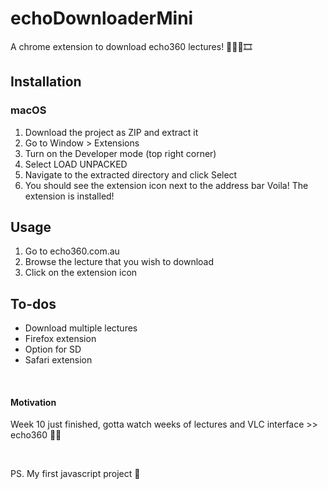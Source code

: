 # echoDownloaderMini
A chrome extension to download echo360 lectures! 👨🏻‍💻🎞 

## Installation
### macOS
1. Download the project as ZIP and extract it
2. Go to Window > Extensions
3. Turn on the Developer mode (top right corner)
4. Select LOAD UNPACKED
5. Navigate to the extracted directory and click Select
6. You should see the extension icon next to the address bar 
Voila! The extension is installed!

## Usage
1. Go to echo360.com.au
2. Browse the lecture that you wish to download
3. Click on the extension icon


## To-dos
- Download multiple lectures
- Firefox extension
- Option for SD
- Safari extension

<br/>

#### Motivation
Week 10 just finished, gotta watch weeks of lectures and VLC interface >> echo360 ✌🏻 

<br/>

PS. My first javascript project 😬
